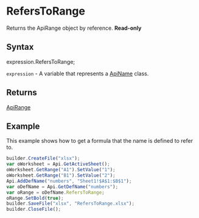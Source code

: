 # RefersToRange

Returns the ApiRange object by reference. **Read-only**

## Syntax

expression.RefersToRange;

`expression` - A variable that represents a [ApiName](../ApiName.md) class.

## Returns

[ApiRange](../../ApiRange/ApiRange.md)

## Example

This example shows how to get a formula that the name is defined to refer to.

```javascript
builder.CreateFile("xlsx");
var oWorksheet = Api.GetActiveSheet();
oWorksheet.GetRange("A1").SetValue("1");
oWorksheet.GetRange("B1").SetValue("2");
Api.AddDefName("numbers", "Sheet1!$A$1:$B$1");
var oDefName = Api.GetDefName("numbers");
var oRange = oDefName.RefersToRange;
oRange.SetBold(true);
builder.SaveFile("xlsx", "RefersToRange.xlsx");
builder.CloseFile();
```